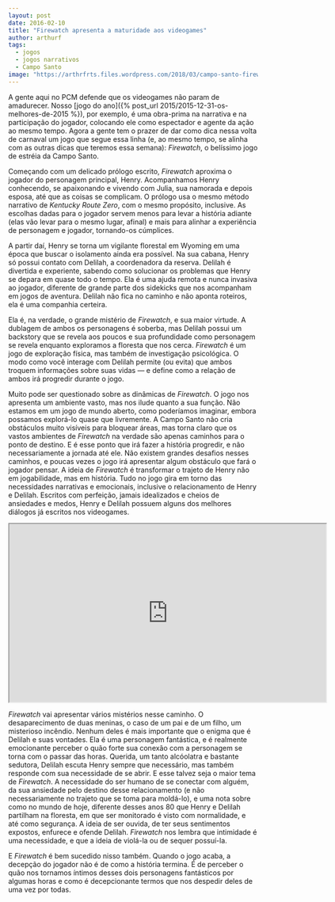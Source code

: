 ```yaml
---
layout: post
date: 2016-02-10
title: "Firewatch apresenta a maturidade aos videogames"
author: arthurf
tags:
  - jogos
  - jogos narrativos
  - Campo Santo
image: "https://arthrfrts.files.wordpress.com/2018/03/campo-santo-firewatch.jpg"
---
```


A gente aqui no PCM defende que os videogames não param de amadurecer. Nosso [jogo do ano]({% post_url 2015/2015-12-31-os-melhores-de-2015 %}), por exemplo, é uma obra-prima na narrativa e na participação do jogador, colocando ele como espectador e agente da ação ao mesmo tempo. Agora a gente tem o prazer de dar como dica nessa volta de carnaval um jogo que segue essa linha (e, ao mesmo tempo, se alinha com as outras dicas que teremos essa semana): _Firewatch_, o belíssimo jogo de estréia da Campo Santo.

Começando com um delicado prólogo escrito, _Firewatch_ aproxima o jogador do personagem principal, Henry. Acompanhamos Henry conhecendo, se apaixonando e vivendo com Julia, sua namorada e depois esposa, até que as coisas se complicam. O prólogo usa o mesmo método narrativo de _Kentucky Route Zero_, com o mesmo propósito, inclusive. As escolhas dadas para o jogador servem menos para levar a história adiante (elas vão levar para o mesmo lugar, afinal) e mais para alinhar a experiência de personagem e jogador, tornando-os cúmplices.

A partir daí, Henry se torna um vigilante florestal em Wyoming em uma época que buscar o isolamento ainda era possível. Na sua cabana, Henry só possui contato com Delilah, a coordenadora da reserva. Delilah é divertida e experiente, sabendo como solucionar os problemas que Henry se depara em quase todo o tempo. Ela é uma ajuda remota e nunca invasiva ao jogador, diferente de grande parte dos sidekicks que nos acompanham em jogos de aventura. Delilah não fica no caminho e não aponta roteiros, ela é uma companhia certeira.

Ela é, na verdade, o grande mistério de _Firewatch_, e sua maior virtude. A dublagem de ambos os personagens é soberba, mas Delilah possui um backstory que se revela aos poucos e sua profundidade como personagem se revela enquanto exploramos a floresta que nos cerca. _Firewatch_ é um jogo de exploração física, mas também de investigação psicológica. O modo como você interage com Delilah permite (ou evita) que ambos troquem informações sobre suas vidas — e define como a relação de ambos irá progredir durante o jogo.

Muito pode ser questionado sobre as dinâmicas de _Firewatch_. O jogo nos apresenta um ambiente vasto, mas nos ilude quanto a sua função. Não estamos em um jogo de mundo aberto, como poderíamos imaginar, embora possamos explorá-lo quase que livremente. A Campo Santo não cria obstáculos muito visíveis para bloquear áreas, mas torna claro que os vastos ambientes de _Firewatch_ na verdade são apenas caminhos para o ponto de destino. E é esse ponto que irá fazer a história progredir, e não necessariamente a jornada até ele. Não existem grandes desafios nesses caminhos, e poucas vezes o jogo irá apresentar algum obstáculo que fará o jogador pensar. A ideia de _Firewatch_ é transformar o trajeto de Henry não em jogabilidade, mas em história. Tudo no jogo gira em torno das necessidades narrativas e emocionais, inclusive o relacionamento de Henry e Delilah. Escritos com perfeição, jamais idealizados e cheios de ansiedades e medos, Henry e Delilah possuem alguns dos melhores diálogos já escritos nos videogames.

<iframe width="640" height="360" src="https://www.youtube-nocookie.com/embed/cXWlgP5hZzc"  allow="autoplay; encrypted-media" allowfullscreen></iframe>

_Firewatch_ vai apresentar vários mistérios nesse caminho. O desaparecimento de duas meninas, o caso de um pai e de um filho, um misterioso incêndio. Nenhum deles é mais importante que o enigma que é Delilah e suas vontades. Ela é uma personagem fantástica, e é realmente emocionante perceber o quão forte sua conexão com a personagem se torna com o passar das horas. Querida, um tanto alcóolatra e bastante sedutora, Delilah escuta Henry sempre que necessário, mas também responde com sua necessidade de se abrir. E esse talvez seja o maior tema de _Firewatch_. A necessidade do ser humano de se conectar com alguém, da sua ansiedade pelo destino desse relacionamento (e não necessariamente no trajeto que se toma para moldá-lo), e uma nota sobre como no mundo de hoje, diferente desses anos 80 que Henry e Delilah partilham na floresta, em que ser monitorado é visto com normalidade, e até como segurança. A ideia de ser ouvida, de ter seus sentimentos expostos, enfurece e ofende Delilah. _Firewatch_ nos lembra que intimidade é uma necessidade, e que a ideia de violá-la ou de sequer possuí-la.

E _Firewatch_ é bem sucedido nisso também. Quando o jogo acaba, a decepção do jogador não é de como a história termina. É de perceber o quão nos tornamos íntimos desses dois personagens fantásticos por algumas horas e como é decepcionante termos que nos despedir deles de uma vez por todas.
